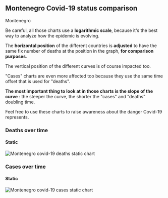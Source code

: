 ## Montenegro Covid-19 status comparison 

Montenegro



Be careful, all those charts use a **logarithmic scale**, because it's the best way to analyze how the epidemic is evolving.
 
The **horizontal position** of the different countries is **adjusted** to have the same fix number of deaths at the position in the graph, **for comparison purposes**.

The vertical position of the different curves is of course impacted too.

"Cases" charts are even more affected too because they use the same time offset that is used for "deaths".

**The most important thing to look at in those charts is the slope of the curve** : the steeper the curve, the shorter the "cases" and "deaths" doubling time.

Feel free to use these charts to raise awareness about the danger Covid-19 represents. 


 
### Deaths over time
 
#### Static
![Montenegro covid-19 deaths static chart](https://raw.githubusercontent.com/madlag/coronavirus_study/master/notebooks/graphs/2020-04-02/countries/Montenegro/2020-04-02_Montenegro_deaths.png "Montenegro covid-19 deaths static chart")   

 
### Cases over time
 
#### Static
![Montenegro covid-19 cases static chart](https://raw.githubusercontent.com/madlag/coronavirus_study/master/notebooks/graphs/2020-04-02/countries/Montenegro/2020-04-02_Montenegro_cases.png "Montenegro covid-19 cases static chart")   

